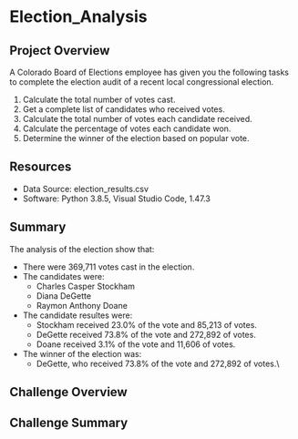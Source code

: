 # Election_Analysis

## Project Overview
A Colorado Board of Elections employee has given you the following tasks to complete the election audit of a recent local congressional election.

1. Calculate the total number of votes cast.
2. Get a complete list of candidates who received votes.
3. Calculate the total number of votes each candidate received.
4. Calculate the percentage of votes each candidate won.
5. Determine the winner of the election based on popular vote.

## Resources
- Data Source: election_results.csv
- Software: Python 3.8.5, Visual Studio Code, 1.47.3

## Summary
The analysis of the election show that:
- There were 369,711 votes cast in the election.
- The candidates were:
  - Charles Casper Stockham
  - Diana DeGette
  - Raymon Anthony Doane
- The candidate resultes were:
  - Stockham received 23.0% of the vote and 85,213 of votes.
  - DeGette received 73.8% of the vote and 272,892 of votes.
  - Doane received 3.1% of the vote and 11,606 of votes.
- The winner of the election was:
  - DeGette, who received 73.8% of the vote and 272,892 of votes.\
  
## Challenge Overview

## Challenge Summary
